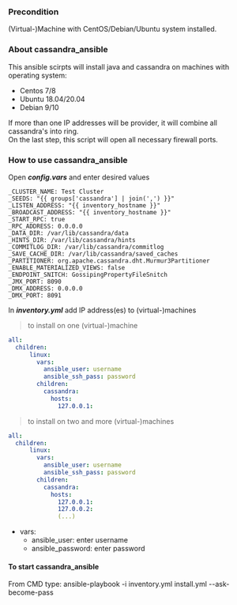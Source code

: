 ### Precondition

(Virtual-)Machine with CentOS/Debian/Ubuntu system installed.

### About cassandra_ansible

This ansible scirpts will install java and cassandra on machines with operating system:
  * Centos 7/8
  * Ubuntu 18.04/20.04
  * Debian 9/10<br/>

If more than one IP addresses will be provider, it will combine all cassandra's into ring.<br/>
On the last step, this script will open all necessary firewall ports.

### How to use cassandra_ansible

Open ***config.vars*** and enter desired values

```vars
_CLUSTER_NAME: Test Cluster
_SEEDS: "{{ groups['cassandra'] | join(',') }}"
_LISTEN_ADDRESS: "{{ inventory_hostname }}"
_BROADCAST_ADDRESS: "{{ inventory_hostname }}"
_START_RPC: true
_RPC_ADDRESS: 0.0.0.0
_DATA_DIR: /var/lib/cassandra/data
_HINTS_DIR: /var/lib/cassandra/hints
_COMMITLOG_DIR: /var/lib/cassandra/commitlog
_SAVE_CACHE_DIR: /var/lib/cassandra/saved_caches
_PARTITIONER: org.apache.cassandra.dht.Murmur3Partitioner
_ENABLE_MATERIALIZED_VIEWS: false
_ENDPOINT_SNITCH: GossipingPropertyFileSnitch
_JMX_PORT: 8090
_DMX_ADDRESS: 0.0.0.0
_DMX_PORT: 8091
```
In ***inventory.yml*** add IP address(es) to (virtual-)machines

> to install on one (virtual-)machine
```yaml
all:
  children:
      linux:
        vars:
          ansible_user: username
          ansible_ssh_pass: password
        children:
          cassandra:
            hosts:
              127.0.0.1:
```

> to install on two and more (virtual-)machines
```yaml
all:
  children:
      linux:
        vars:
          ansible_user: username
          ansible_ssh_pass: password
        children:
          cassandra:
            hosts:
              127.0.0.1:
              127.0.0.2:
              (...)
```

* vars:<br/>
    * ansible_user: enter username<br/>
    * ansible_password: enter password

#### To start cassandra_ansible

From CMD type: ansible-playbook -i inventory.yml install.yml --ask-become-pass